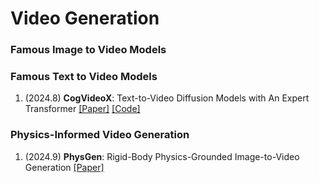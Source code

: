 # Video Generation



### Famous Image to Video Models



### Famous Text to Video Models

1. (2024.8) **CogVideoX**: Text-to-Video Diffusion Models with An Expert Transformer [[Paper]](https://arxiv.org/abs/2408.06072) [[Code]](https://github.com/THUDM/CogVideo)

### Physics-Informed Video Generation

1. (2024.9) **PhysGen**: Rigid-Body Physics-Grounded Image-to-Video Generation [[Paper]](https://arxiv.org/pdf/2409.18964)

